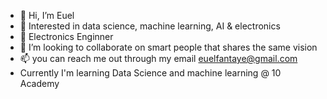- 👋 Hi, I’m Euel
- 👀 Interested in data science, machine learning, AI & electronics
- 🌱 Electronics Enginner   
- 💞️ I’m looking to collaborate on smart people that shares the same vision 
- 📫 you can reach me out through my email euelfantaye@gmail.com
- Currently I'm learning Data Science and machine learning @ 10 Academy 
<!---
heavye/heavye is a ✨ special ✨ repository because its `README.md` (this file) appears on your GitHub profile.
You can click the Preview link to take a look at your changes.
--->
